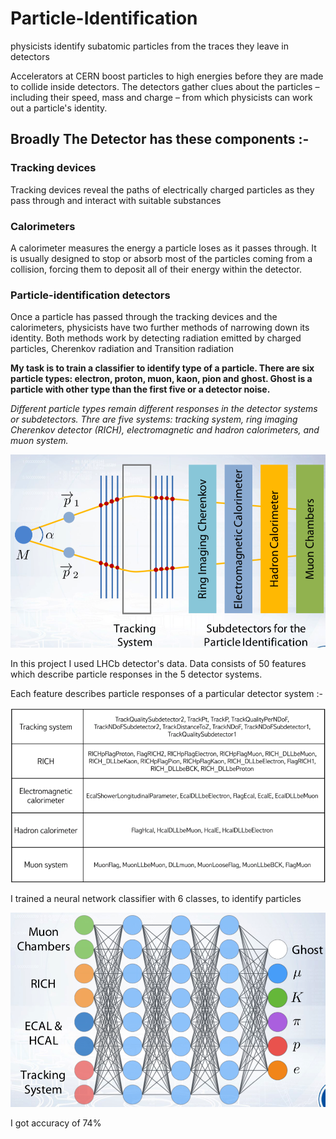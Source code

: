 # Particle-Identification
physicists identify subatomic particles from the traces they leave in detectors

Accelerators at CERN boost particles to high energies before they are made to collide inside detectors. The detectors gather clues about the particles – including their speed, mass and charge – from which physicists can work out a particle's identity.

## Broadly The Detector has these components :-

### Tracking devices
Tracking devices reveal the paths of electrically charged particles as they pass through and interact with suitable substances

### Calorimeters
A calorimeter measures the energy a particle loses as it passes through. It is usually designed to stop or absorb most of the particles coming from a collision, forcing them to deposit all of their energy within the detector.

### Particle-identification detectors
Once a particle has passed through the tracking devices and the calorimeters, physicists have two further methods of narrowing down its identity. Both methods work by detecting radiation emitted by charged particles, Cherenkov radiation and Transition radiation

**My task is to train a classifier to identify type of a particle. There are six particle types: electron, proton, muon, kaon, pion and ghost. Ghost is a particle with other type than the first five or a detector noise.**

*Different particle types remain different responses in the detector systems or subdetectors. Thre are five systems: tracking system, ring imaging Cherenkov detector (RICH), electromagnetic and hadron calorimeters, and muon system.*

![](images/img1.png)

In this project I used LHCb detector's data. Data consists of 50 features which describe particle responses in the 5 detector systems.

Each feature describes particle responses of a particular detector system :-

![](images/img3.png)


I trained a neural network classifier with 6 classes, to identify particles

![](images/img2.png)

I got accuracy of 74%
